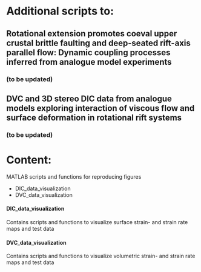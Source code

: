 # Additional scripts to:

## Rotational extension promotes coeval upper crustal brittle faulting and deep-seated rift-axis parallel flow: Dynamic coupling processes inferred from analogue model experiments
### (to be updated)

## DVC and 3D stereo DIC data from analogue models exploring interaction of viscous flow and surface deformation in rotational rift systems 
### (to be updated)

# Content:
MATLAB scripts and functions for reproducing figures

- DIC_data_visualization
- DVC_data_visualization

#### DIC_data_visualization
Contains scripts and functions to visualize surface strain- and strain rate maps and test data

#### DVC_data_visualization
Contains scripts and functions to visualize volumetric strain- and strain rate maps and test data
